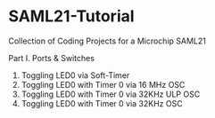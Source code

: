 # SAML21-Tutorial
Collection of Coding Projects for a Microchip SAML21

Part I. Ports & Switches
1. Toggling LED0 via Soft-Timer
2. Toggling LED0 with Timer 0 via 16 MHz OSC
3. Toggling LED0 with Timer 0 via 32KHz ULP OSC
4. Toggling LED0 with Timer 0 via 32KHz OSC

